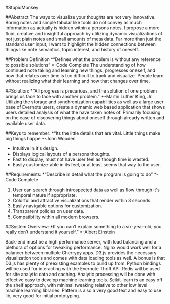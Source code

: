﻿#StupidMonkey

##Abstract
The ways to visualize your thoughts are not very innovative. Boring notes and simple tabular like tools do not convey as much information as actually is hidden within a persons notes. I propose a more fluid, creative and insightful approach by utilizing dynamic visualizations of not just plain notes and small amounts of meta data. Far more  than just the standard user input, I want to highlight the hidden connections between things like note semantics, topic interest, and history of oneself. 


##Problem Definition
*“Defines what the problem is without any reference to possible solutions”
*-Code Complete
The understanding of how continued note taking and learning new things, progresses oneself, and how that relates over time is too difficult to track and visualize. People learn without realizing what their learning and how that changes over time.


##Solution:
*“All progress is precarious, and the solution of one problem brings us face to face with another problem.”
*-Martin Luther King, Jr.
Utilizing the storage and synchronization capabilities as well as a large user base of Evernote users, create a dynamic web based application that shows users detailed analysis of what the have taken notes of. Primarily focusing on the ease of discovering things about oneself through already written and available user data. 


##Keys to remember:
*“Its the little details that are vital. Little things make big things happe
*-John Wooden
* Intuitive in it's design.
* Displays logical layouts of  a persons thoughts.
* Fast to display, must not have user feel as though time is wasted.
* Easily customize-able in its feel, or at least seems that way to the user.


##Requirements:
*“Describe in detail what the program is going to do”
*-Code Complete 
1. User can search through introspected data as well as flow through it's temporal nature if appropriate.
2. Colorful and attractive visualizations that render within 3 seconds.
3. Easily navigable options for customization.
4. Transparent policies on user data.
5. Compatibility within  all modern browsers.

##System Overview:
*If you can’t explain something to a six-year-old, you really don’t understand it yourself.”
*-Albert Einstein

Back-end must be a high performance server, with load balancing and a plethora of options for tweaking performance. Nginx would work well for a balancer between multiple Cherrypy apps.
D3.js provides the necessary visualization tools and comes with data loading tools as well. A bonus is that D3.js has plenty of preexisting examples to build up from.
Python bindings will be used for interacting with the Evernote Thrift API.
Redis will be used for site analytic data and caching.
Analytic processing will be done with effective easy to develop  machine learning tools. Scikit-learn is an easy off the shelf approach, with minimal tweaking relative to other low level machine learning libraries. Pattern is also a very good text and easy to use lib, very good for initial prototyping.
